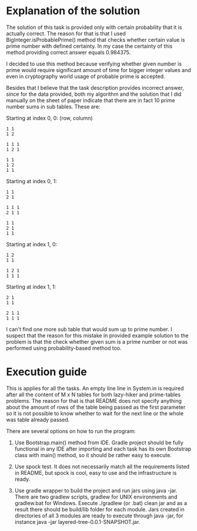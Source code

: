 # Explanation of the solution

The solution of this task is provided only with certain probability that it is actually correct. The reason for that is that I used BigInteger.isProbablePrime() method that checks whether certain value is prime number with defined certainty. In my case the certainty of this method providing correct answer equals 0.984375. 

I decided to use this method because verifying whether given number is prime would require significant amount of time for bigger integer values and even in cryptography world usage of probable prime is accepted.

Besides that I believe that the task description provides incorrect answer, since for the data provided, both my algorithm and the solution that I did manually on the sheet of paper indicate that there are in fact 10 prime number sums in sub tables. These are:

Starting at index 0, 0: (row, column)

```
1 1
1 2
```
```
1 1 1
1 2 1 
```
```
1 1
1 2
1 1
```

Starting at index 0, 1:
```
1 1
2 1
```
```
1 1 1
2 1 1
```
```
1 1
2 1
1 1
```

Starting at index 1, 0:
```
1 2
1 1
```
```
1 2 1
1 1 1
```

Starting at index 1, 1:
```
2 1
1 1
```
```
2 1 1
1 1 1
```

I can't find one more sub table that would sum up to prime number. I suspect that the reason for this mistake in provided example solution to the problem is that the check whether given sum is a prime number or not was performed using probability-based method too.

# Execution guide

This is applies for all the tasks. An empty line line in System.in is required after all the content of M x N tables for both lazy-hiker and prime-tables problems. The reason for that is that README does not specify anything about the amount of rows of the table being passed as the first parameter so it is not possible to know whether to wait for the next line or the whole was table already passed.

There are several options on how to run the program:

1. Use Bootstrap.main() method from IDE. Gradle project should be fully functional in any IDE after importing and each task has its own Bootstrap class with main() method, so it should be rather easy to execute.
 
2. Use spock test. It does not necessarily match all the requirements listed in README, but spock is cool, easy to use and the infrastructure is ready.

3. Use gradle wrapper to build the project and run jars using java -jar. There are two gradlew scripts, gradlew for UNIX environments and gradlew.bat for Windows. Execute ./gradlew (or .bat) clean jar and as a result there should be build/lib folder for each module. Jars created in directories of all 3 modules are ready to execute through java -jar, for instance java -jar layered-tree-0.0.1-SNAPSHOT.jar. 
